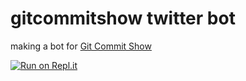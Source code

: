 # gitcommitshow twitter bot


making a bot for [Git Commit Show](https://www.gitcommit.show)

[![Run on Repl.it](https://repl.it/badge/github/thenerdsuperuser/gitcommitshow)](https://repl.it/github/thenerdsuperuser/gitcommitshow)
